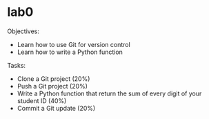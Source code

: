 # lab0

Objectives:
- Learn how to use Git for version control  
- Learn how to write a Python function

Tasks:
- Clone a Git project (20%)
- Push a Git project (20%) 
- Write a Python function that return the sum of every digit of your student ID (40%)
- Commit a Git update (20%)
